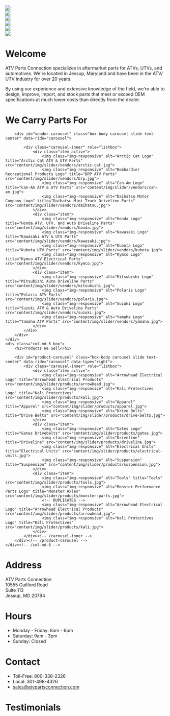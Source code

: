 <div class="row content">
    <div class="col-sm-8">
        <div id="action-shots-carousel" class="carousel slide col-centered" data-ride="carousel">
            <div class="carousel-inner" role="listbox">
                <div class="item active">
                    <img class="img-responsive" src="content/img/action-shots/0.jpg">
                </div>
                <div class="item">
                    <img class="img-responsive" src="content/img/action-shots/1.jpg">
                </div>
                <div class="item">
                    <img class="img-responsive" src="content/img/action-shots/2.jpg">
                </div>
                <div class="item">
                    <img class="img-responsive" src="content/img/action-shots/3.jpg">
                </div>
                <div class="item">
                    <img class="img-responsive" src="content/img/action-shots/4.jpg">
                </div>
                <div class="item">
                    <img class="img-responsive" src="content/img/action-shots/5.jpg">
                </div>
            </div>
        </div>
    </div>
    <div class="col-sm-4 box">
        <h1>Welcome</h1>
        <div class="box-body">
            <p>
                ATV Parts Connection specializes in aftermarket parts for ATVs, UTVs, and automotives. We're located in Jessup, Maryland and have been in the ATV/ UTV industry for over 20 years.
            </p>
            <p>
                By using our experience and extensive knowledge of the field, we're able to design, improve, import, and stock parts that meet or exceed OEM specifications at much lower costs than directly from the dealer.
            </p>
        </div>
    </div>
</div>

<div class="row">
    <div class="col-md-6 box">
        <h1>We Carry Parts For</h1>

        <div id="vendor-carousel" class="box-body carousel slide text-center" data-ride="carousel">

            <div class="carousel-inner" role="listbox">
                <div class="item active">
                    <img class="img-responsive" alt="Arctic Cat Logo" title="Arctic Cat ATV & UTV Parts" src="content/img/slider/vendors/arctic-cat.jpg">
                    <img class="img-responsive" alt="Bombardier Recreational Products Logo" title="BRP ATV Parts" src="content/img/slider/vendors/brp.jpg">
                    <img class="img-responsive" alt="Can-Am Logo" title="Can-Am ATV & UTV Parts" src="content/img/slider/vendors/can-am.jpg">
                    <img class="img-responsive" alt="Daihatsu Motor Company Logo" title="Daihatsu Mini Truck Driveline Parts" src="content/img/slider/vendors/daihatsu.jpg">
                </div>
                <div class="item">
                    <img class="img-responsive" alt="Honda Logo" title="Honda ATV, UTV, and Auto Driveline Parts" src="content/img/slider/vendors/honda.jpg">
                    <img class="img-responsive" alt="Kawasaki Logo" title="Kawasaki ATV & UTV Parts" src="content/img/slider/vendors/kawasaki.jpg">
                    <img class="img-responsive" alt="Kubota Logo" title="Kubota UTV Parts" src="content/img/slider/vendors/kubota.jpg">
                    <img class="img-responsive" alt="Kymco Logo" title="Kymco ATV Electrical Parts" src="content/img/slider/vendors/kymco.jpg">
                </div>
                <div class="item">
                    <img class="img-responsive" alt="Mitsubishi Logo" title="Mitsubishi Auto Driveline Parts" src="content/img/slider/vendors/mitsubishi.jpg">
                    <img class="img-responsive" alt="Polaris Logo" title="Polaris ATV Parts" src="content/img/slider/vendors/polaris.jpg">
                    <img class="img-responsive" alt="Suzuki Logo" title="Suzuki ATV & Auto Driveline Parts"  src="content/img/slider/vendors/suzuki.jpg">
                    <img class="img-responsive" alt="Yamaha Logo" title="Yamaha ATV Parts" src="content/img/slider/vendors/yamaha.jpg">
                </div>
            </div>
        </div>
    </div>
    <div class="col-md-6 box">
        <h1>Products We Sell</h1>

        <div id="product-carousel" class="box-body carousel slide text-center" data-ride="carousel" data-type="right">
            <div class="carousel-inner" role="listbox">
                <div class="item active">
                    <img class="img-responsive" alt="Arrowhead Electrical Logo" title="Arrowhead Electrical Products" src="content/img/slider/products/arrowhead.jpg">
                    <img class="img-responsive" alt="Kali Protectives Logo" title="Kali Protectives" src="content/img/slider/products/kali.jpg">
                    <img class="img-responsive" alt="Apparel" title="Apparel" src="content/img/slider/products/apparel.jpg">
                    <img class="img-responsive" alt="Drive Belts" title="Drive Belts" src="content/img/slider/products/drive-belts.jpg">
                </div>
                <div class="item">
                    <img class="img-responsive" alt="Gates Logo" title="Gates Drivebelts" src="content/img/slider/products/gates.jpg">
                    <img class="img-responsive" alt="Driveline" title="Driveline" src="content/img/slider/products/driveline.jpg">
                    <img class="img-responsive" alt="Electrical Units" title="Electrical Units" src="content/img/slider/products/electrical-units.jpg">
                    <img class="img-responsive" alt="Suspension" title="Suspension" src="content/img/slider/products/suspension.jpg">
                </div>
                <div class="item">
                    <img class="img-responsive" alt="Tools" title="Tools" src="content/img/slider/products/tools.jpg">
                    <img class="img-responsive" alt="Monster Performance Parts Logo" title="Monster Axles" src="content/img/slider/products/monster-parts.jpg">
                    <!-- DUPLICATES -->
                    <img class="img-responsive" alt="Arrowhead Electrical Logo" title="Arrowhead Electrical Products" src="content/img/slider/products/arrowhead.jpg">
                    <img class="img-responsive" alt="Kali Protectives Logo" title="Kali Protectives" src="content/img/slider/products/kali.jpg">
                </div>
            </div><!-- /carousel-inner -->
        </div><!-- /product-carousel -->
    </div><!-- /col-md-6 -->
</div><!-- /row -->

<div class="row footer">
    <div class="col-sm-3">
        <h1>Address</h1>
        ATV Parts Connection<br>
        10555 Guilford Road<br>
        Suite 113<br>
        Jessup, MD 20794
    </div>
    <div class="col-sm-3">
        <h1>Hours</h1>
        <ul>
            <li>Monday - Friday: 8am - 6pm
            <li>Saturday: 9am - 3pm
            <li>Sunday: Closed
        </ul>
    </div>
    <div class="col-sm-3">
        <h1>Contact</h1>
        <ul>
            <li>Toll-Free: 800-338-2326
            <li>Local: 301-498-4326
            <li><a href="mailto:sales@atvpartsconnection.com">sales@atvpartsconnection.com</a>
        </ul>
    </div>
    <div class="col-sm-3">
        <h1>Testimonials</h1>
        <div id="testimonials"><!-- Populated by JS --></div>
    </div>
</div>
